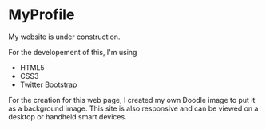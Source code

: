 # MyProfile
My website is under construction. 

For the developement of this, I'm using 
  - HTML5
  - CSS3
  - Twitter Bootstrap

For the creation for this web page, I created my own Doodle image to put it as a background image. 
This site is also responsive and can be viewed on a desktop or handheld smart devices.

